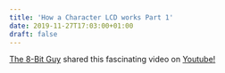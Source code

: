 ```yaml
---
title: 'How a Character LCD works Part 1'
date: 2019-11-27T17:03:00+01:00
draft: false
---
```


[The 8-Bit Guy](https://www.youtube.com/channel/UC8uT9cgJorJPWu7ITLGo9Ww) shared this fascinating video on [Youtube!](https://www.youtube.com/watch?v=hZRL8luuPb8)